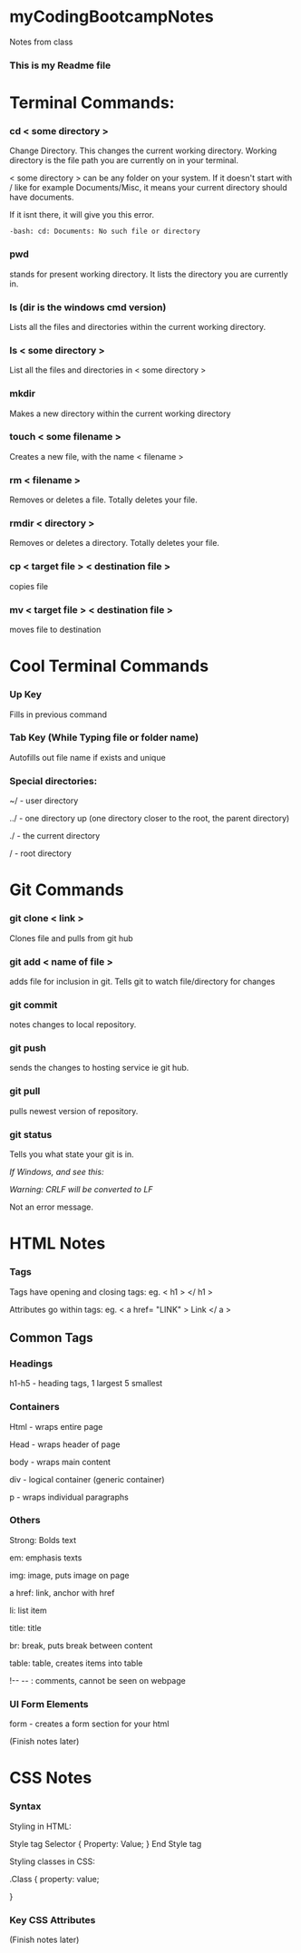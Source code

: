 # myCodingBootcampNotes
Notes from class


### This is my Readme file

# Terminal Commands:

### cd < some directory >
Change Directory. This changes the current working directory. Working directory is the file path you are currently on in your terminal.

< some directory > can be any folder on your system. If it doesn't start with / like for example Documents/Misc, it means your current directory should have documents.

If it isnt there, it will give you this error.

`-bash: cd: Documents: No such file or directory`

### pwd

stands for present working directory. It lists the directory you are currently in.

### ls (dir  is the windows cmd version)

Lists all the files and directories within the current working directory.

### ls < some directory >

List all the files and directories in < some directory >

### mkdir

Makes a new directory within the current working directory


### touch < some filename >

Creates a new file, with the name < filename > 

### rm < filename >

Removes or deletes a file. Totally deletes your file.

### rmdir < directory >

Removes or deletes a directory. Totally deletes your file.

### cp < target file > < destination file >

copies file

### mv < target file > < destination file >

moves file to destination

# Cool Terminal Commands

### Up Key

Fills in previous command

### Tab Key (While Typing file or folder name)

Autofills out file name if exists and unique

### Special directories:

~/ - user directory

../ - one directory up (one directory closer to the root, the parent directory)

./ - the current directory

/ - root directory

# Git Commands

### git clone < link >

Clones file and pulls from git hub

### git add < name of file >

adds file for inclusion in git. Tells git to watch file/directory for changes

### git commit

notes changes to local repository.

### git push

sends the changes to hosting service ie git hub.

### git pull

pulls newest version of repository.

### git status

Tells you what state your git is in.

_If Windows, and see this:_

*Warning: CRLF will be converted to LF*

Not an error message.


# HTML Notes

### Tags

Tags have opening and closing tags: eg. < h1 > </ h1 >

Attributes go within tags: eg. < a href= "LINK" > Link </ a >

## Common Tags

### Headings

h1-h5 - heading tags, 1 largest 5 smallest

### Containers

Html - wraps entire page

Head - wraps header of page

body - wraps main content

div - logical container (generic container)

p - wraps individual paragraphs

### Others

Strong: Bolds text

em: emphasis texts

img: image, puts image on page

a href: link, anchor with href

li: list item

title: title

br: break, puts break between content

table: table, creates items into table

!-- -- : comments, cannot be seen on webpage

### UI Form Elements

form - creates a form section for your html

(Finish notes later)

# CSS Notes

### Syntax

Styling in HTML:

Style tag
Selector { Property: Value; }
End Style tag

Styling classes in CSS:

.Class
{
    property: value;

}

### Key CSS Attributes

(Finish notes later)

